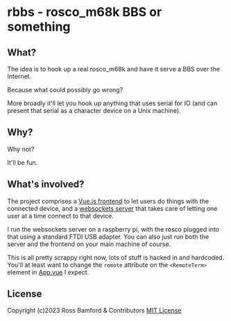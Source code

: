 # rbbs - rosco_m68k BBS or something

## What?

The idea is to hook up a real rosco_m68k and have it serve a BBS over the 
Internet.

Because what could possibly go wrong?

More broadly it'll let you hook up anything that uses serial for IO (and can
present that serial as a character device on a Unix machine).

## Why?

Why not? 

It'll be fun.

## What's involved?

The project comprises a [Vue.js frontend](./rbbs-frontend) to let users do things
with the connected device, and a [websockets server](./rbbs-ws) that takes care 
of letting one user at a time connect to that device.

I run the websockets server on a raspberry pi, with the rosco plugged into that
using a standard FTDI USB adapter. You can also just run both the server and 
the frontend on your main machine of course.

This is all pretty scrappy right now, lots of stuff is hacked in and hardcoded.
You'll at least want to change the `remote` attribute on the `<RemoteTerm>` 
element in [App.vue](./rbbs-frontend/src/App.vue) I expect.

## License

Copyright (c)2023 Ross Bamford & Contributors
[MIT License](LICENSE.md)

